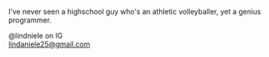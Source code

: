 I've never seen a highschool guy who's an athletic volleyballer, yet a genius programmer.

@lindniele on IG\
lindaniele25@gmail.com

<!---
lindaniele/lindaniele is a ✨ special ✨ repository because its `README.md` (this file) appears on your GitHub profile.
You can click the Preview link to take a look at your changes.
--->
